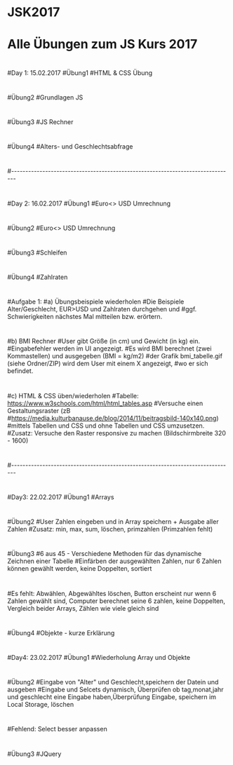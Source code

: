 # JSK2017
# Alle Übungen zum JS Kurs 2017
#
#Day 1: 15.02.2017
#Übung1
#HTML & CSS Übung
#
#Übung2
#Grundlagen JS
#
#Übung3
#JS Rechner
#
#Übung4
#Alters- und Geschlechtsabfrage
#
#-------------------------------------------------------------------------------
#
#Day 2: 16.02.2017
#Übung1
#Euro<> USD Umrechnung
#
#Übung2
#Euro<> USD Umrechnung
#
#Übung3
#Schleifen
#
#Übung4
#Zahlraten
#
#
#Aufgabe 1:
#a) Übungsbeispiele wiederholen
#Die Beispiele Alter/Geschlecht, EUR>USD und Zahlraten durchgehen und
#ggf. Schwierigkeiten nächstes Mal mitteilen bzw. erörtern.
#
#b) BMI Rechner
#User gibt Größe (in cm) und Gewicht (in kg) ein.
#Eingabefehler werden im UI angezeigt.
#Es wird BMI berechnet (zwei Kommastellen) und ausgegeben (BMI = kg/m2)
#der Grafik bmi_tabelle.gif (siehe Ordner/ZIP) wird dem User mit einem X angezeigt,
#wo er sich befindet.
#
#c) HTML & CSS üben/wiederholen
#Tabelle: https://www.w3schools.com/html/html_tables.asp
#Versuche einen Gestaltungsraster (zB #https://media.kulturbanause.de/blog/2014/11/beitragsbild-140x140.png)
#mittels Tabellen und CSS und ohne Tabellen und CSS umzusetzen.
#Zusatz: Versuche den Raster responsive zu machen (Bildschirmbreite 320 - 1600)
#
#-------------------------------------------------------------------------------
#
#Day3: 22.02.2017
#Übung1
#Arrays
#
#Übung2
#User Zahlen eingeben und in Array speichern + Ausgabe aller Zahlen
#Zusatz: min, max, sum, löschen, primzahlen (Primzahlen fehlt)
#
#Übung3
#6 aus 45 - Verschiedene Methoden für das dynamische Zeichnen einer Tabelle
#Einfärben der ausgewählten Zahlen, nur 6 Zahlen können gewählt werden, keine Doppelten, sortiert
#
#Es fehlt: Abwählen, Abgewähltes löschen, Button erscheint nur wenn 6 Zahlen gewählt sind, Computer berechnet seine 6 zahlen, keine Doppelten, Vergleich beider Arrays, Zählen wie viele gleich sind
#
#Übung4
#Objekte - kurze Erklärung
#
#Day4: 23.02.2017
#Übung1
#Wiederholung Array und Objekte
#
#Übung2
#Eingabe von "Alter" und Geschlecht,speichern der Datein und ausgeben
#Eingabe und Selcets dynamisch, Überprüfen ob tag,monat,jahr und geschlecht eine Eingabe haben,Überprüfung Eingabe, speichern im Local Storage, löschen
#
#Fehlend: Select besser anpassen
#
#Übung3
#JQuery
#
